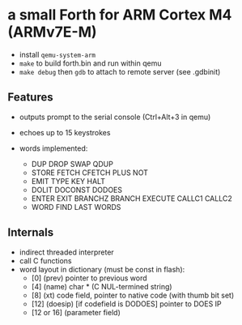 # a small Forth for ARM Cortex M4 (ARMv7E-M)

- install `qemu-system-arm`
- `make` to build forth.bin and run within qemu
- `make debug` then `gdb` to attach to remote server (see .gdbinit)

## Features

- outputs prompt to the serial console (Ctrl+Alt+3 in qemu)
- echoes up to 15 keystrokes

- words implemented:
  - DUP DROP SWAP QDUP
  - STORE FETCH CFETCH PLUS NOT
  - EMIT TYPE KEY HALT
  - DOLIT DOCONST DODOES
  - ENTER EXIT BRANCHZ BRANCH EXECUTE CALLC1 CALLC2
  - WORD FIND LAST WORDS

## Internals

- indirect threaded interpreter
- call C functions
- word layout in dictionary (must be const in flash):
   - [0] (prev) pointer to previous word
   - [4] (name) char * (C NUL-termined string)
   - [8] (xt) code field, pointer to native code (with thumb bit set)
   - [12] (doesip) [if codefield is DODOES] pointer to DOES IP
   - [12 or 16] (parameter field)

